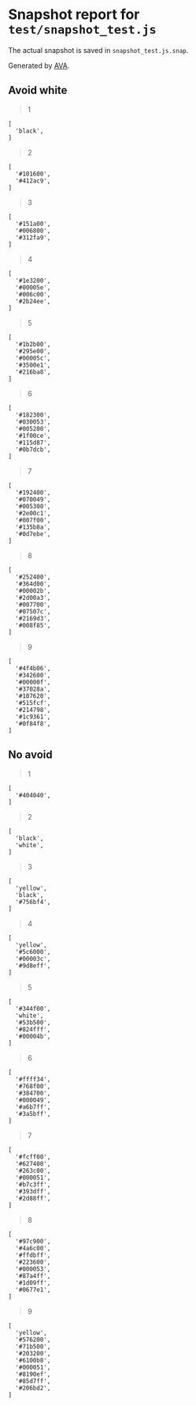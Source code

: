 # Snapshot report for `test/snapshot_test.js`

The actual snapshot is saved in `snapshot_test.js.snap`.

Generated by [AVA](https://avajs.dev).

## Avoid white

> 1

    [
      'black',
    ]

> 2

    [
      '#101600',
      '#412ac9',
    ]

> 3

    [
      '#151a00',
      '#006800',
      '#312fa9',
    ]

> 4

    [
      '#1e3200',
      '#00005e',
      '#006c00',
      '#2b24ee',
    ]

> 5

    [
      '#1b2b00',
      '#295e00',
      '#00005c',
      '#3500e1',
      '#216ba8',
    ]

> 6

    [
      '#182300',
      '#030053',
      '#005200',
      '#1f00ce',
      '#115d87',
      '#0b7dcb',
    ]

> 7

    [
      '#192400',
      '#070049',
      '#005300',
      '#2e00c1',
      '#007f00',
      '#135b8a',
      '#0d7ebe',
    ]

> 8

    [
      '#252400',
      '#364d00',
      '#00002b',
      '#2d00a3',
      '#007700',
      '#07507c',
      '#2169d3',
      '#008f85',
    ]

> 9

    [
      '#4f4b06',
      '#342600',
      '#00000f',
      '#37028a',
      '#107620',
      '#515fcf',
      '#214798',
      '#1c9361',
      '#0f84f8',
    ]

## No avoid

> 1

    [
      '#404040',
    ]

> 2

    [
      'black',
      'white',
    ]

> 3

    [
      'yellow',
      'black',
      '#756bf4',
    ]

> 4

    [
      'yellow',
      '#5c6000',
      '#00003c',
      '#9d8eff',
    ]

> 5

    [
      '#344f00',
      'white',
      '#53b500',
      '#824fff',
      '#00004b',
    ]

> 6

    [
      '#ffff34',
      '#768f00',
      '#384700',
      '#000049',
      '#a6b7ff',
      '#3a5bff',
    ]

> 7

    [
      '#fcff00',
      '#627400',
      '#263c00',
      '#000051',
      '#b7c3ff',
      '#393dff',
      '#2d88ff',
    ]

> 8

    [
      '#97c900',
      '#4a6c00',
      '#ffdbff',
      '#223600',
      '#000053',
      '#87a4ff',
      '#1d09ff',
      '#0677e1',
    ]

> 9

    [
      'yellow',
      '#576200',
      '#71b500',
      '#203200',
      '#6100b8',
      '#000051',
      '#8190ef',
      '#85d7ff',
      '#206bd2',
    ]
